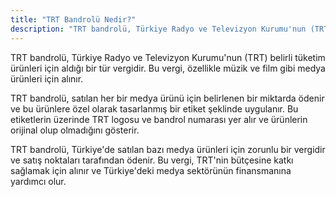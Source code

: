 ```yaml
---
title: "TRT Bandrolü Nedir?"
description: "TRT bandrolü, Türkiye Radyo ve Televizyon Kurumu'nun (TRT) belirli tüketim ürünleri için aldığı bir tür vergidir."
---
```


TRT bandrolü, Türkiye Radyo ve Televizyon Kurumu'nun (TRT) belirli tüketim ürünleri için aldığı bir tür vergidir. Bu vergi, özellikle müzik ve film gibi medya ürünleri için alınır.

TRT bandrolü, satılan her bir medya ürünü için belirlenen bir miktarda ödenir ve bu ürünlere özel olarak tasarlanmış bir etiket şeklinde uygulanır. Bu etiketlerin üzerinde TRT logosu ve bandrol numarası yer alır ve ürünlerin orijinal olup olmadığını gösterir.

TRT bandrolü, Türkiye'de satılan bazı medya ürünleri için zorunlu bir vergidir ve satış noktaları tarafından ödenir. Bu vergi, TRT'nin bütçesine katkı sağlamak için alınır ve Türkiye'deki medya sektörünün finansmanına yardımcı olur.
